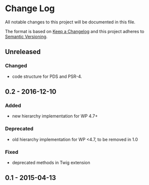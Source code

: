 # Change Log
All notable changes to this project will be documented in this file.

The format is based on [Keep a Changelog](http://keepachangelog.com/) 
and this project adheres to [Semantic Versioning](http://semver.org/).

## Unreleased

### Changed
- code structure for PDS and PSR-4.

## 0.2 - 2016-12-10

### Added
- new hierarchy implementation for WP 4.7+ 

### Deprecated
- old hierarchy implementation for WP <4.7, to be removed in 1.0

### Fixed
- deprecated methods in Twig extension

## 0.1 - 2015-04-13